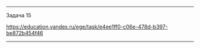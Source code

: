 
---  

Задача 15  

https://education.yandex.ru/ege/task/e4ee1ff0-c06e-478d-b397-be872b454f46  

---  
